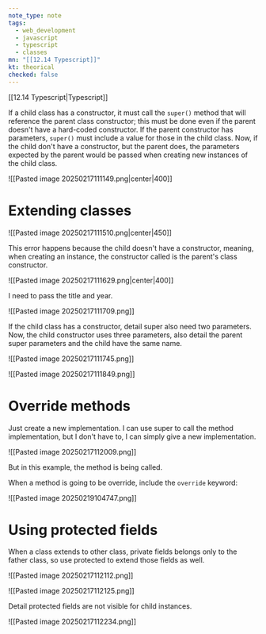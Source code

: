 ```yaml
---
note_type: note
tags:
  - web_development
  - javascript
  - typescript
  - classes
mn: "[[12.14 Typescript]]"
kt: theorical
checked: false
---
```

[[12.14 Typescript|Typescript]]

If a child class has a constructor, it must call the `super()` method that will reference the parent class constructor; this must be done even if the parent doesn't have a hard-coded constructor. If the parent constructor has parameters, `super()` must include a value for those in the child class. Now, if the child don't have a constructor, but the parent does, the parameters expected by the parent would be passed when creating new instances of the child class. 

![[Pasted image 20250217111149.png|center|400]]

# Extending classes
![[Pasted image 20250217111510.png|center|450]]



This error happens because the child doesn't have a constructor, meaning, when creating an instance, the constructor called is the parent's class constructor.

![[Pasted image 20250217111629.png|center|400]]

I need to pass the title and year.

![[Pasted image 20250217111709.png]]

If the child class has a constructor, detail super also need two parameters. Now, the child constructor uses three parameters, also detail the parent super parameters and the child have the same name.

![[Pasted image 20250217111745.png]]

![[Pasted image 20250217111849.png]]

# Override methods
Just create a new implementation. I can use super to call the method implementation, but I don't have to, I can simply give a new implementation. 

![[Pasted image 20250217112009.png]]

But in this example, the method is being called.

When a method is going to be override, include the `override` keyword:

![[Pasted image 20250219104747.png]]

# Using protected fields
When a class extends to other class, private fields belongs only to the father class, so use protected to extend those fields as well.

![[Pasted image 20250217112112.png]]


![[Pasted image 20250217112125.png]]

Detail protected fields are not visible for child instances.

![[Pasted image 20250217112234.png]]

